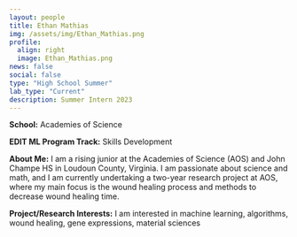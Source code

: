 ```yaml
---
layout: people
title: Ethan Mathias
img: /assets/img/Ethan_Mathias.png
profile:
  align: right
  image: Ethan_Mathias.png
news: false
social: false
type: "High School Summer"
lab_type: "Current"
description: Summer Intern 2023
---
```


**School:** Academies of Science

**EDIT ML Program Track:**
Skills Development

**About Me:**
I am a rising junior at the Academies of Science (AOS) and John Champe HS in Loudoun County, Virginia. I am passionate about science and math, and I am currently undertaking a two-year research project at AOS, where my main focus is the wound healing process and methods to decrease wound healing time.

**Project/Research Interests:**
I am interested in machine learning, algorithms, wound healing, gene expressions, material sciences
    